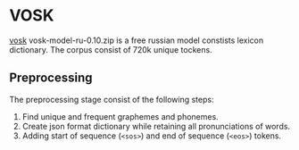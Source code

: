 # VOSK
[vosk](https://alphacephei.com/vosk/models)  vosk-model-ru-0.10.zip is a free russian model constists lexicon dictionary.
The corpus consist of 720k unique tockens.


## Preprocessing
The preprocessing stage consist of the following steps:
1. Find unique and frequent graphemes and phonemes.
2. Create json format dictionary while retaining all pronunciations of words.
3. Adding start of sequence (```<sos>```) and end of sequence (```<eos>```) tokens.



